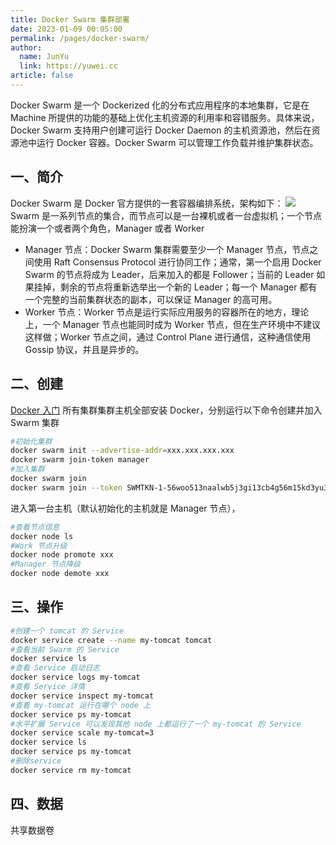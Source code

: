 ```yaml
---
title: Docker Swarm 集群部署
date: 2023-01-09 00:05:00
permalink: /pages/docker-swarm/
author: 
  name: JunYu
  link: https://yuwei.cc
article: false
---
```

Docker Swarm 是一个 Dockerized 化的分布式应用程序的本地集群，它是在 Machine 所提供的功能的基础上优化主机资源的利用率和容错服务。具体来说，Docker Swarm 支持用户创建可运行 Docker Daemon 的主机资源池，然后在资源池中运行 Docker 容器。Docker Swarm 可以管理工作负载并维护集群状态。
## 一、简介
Docker Swarm 是 Docker 官方提供的一套容器编排系统，架构如下：
![](https://f.pz.al/pzal/2023/01/13/f1481e04215cf.png)
Swarm 是一系列节点的集合，而节点可以是一台裸机或者一台虚拟机；一个节点能扮演一个或者两个角色，Manager 或者 Worker

- Manager 节点：Docker Swarm 集群需要至少一个 Manager 节点，节点之间使用 Raft Consensus Protocol 进行协同工作；通常，第一个启用 Docker Swarm 的节点将成为 Leader，后来加入的都是 Follower；当前的 Leader 如果挂掉，剩余的节点将重新选举出一个新的 Leader；每一个 Manager 都有一个完整的当前集群状态的副本，可以保证 Manager 的高可用。
- Worker 节点：Worker 节点是运行实际应用服务的容器所在的地方，理论上，一个 Manager 节点也能同时成为 Worker 节点，但在生产环境中不建议这样做；Worker 节点之间，通过 Control Plane 进行通信，这种通信使用 Gossip 协议，并且是异步的。
## 二、创建
[Docker 入门](https://www.yuque.com/kb/devops/docker?view=doc_embed)
所有集群集群主机全部安装 Docker，分别运行以下命令创建并加入 Swarm 集群
```bash
#初始化集群
docker swarm init --advertise-addr=xxx.xxx.xxx.xxx
docker swarm join-token manager
#加入集群
docker swarm join
docker swarm join --token SWMTKN-1-56woo513naalwb5j3gi13cb4g56m15kd3yu31f8zjsca5pt2p2-dz6v6jaqfrf8uxdvw6mybitth xxx.xxx.xxx.xxx:2377
```
进入第一台主机（默认初始化的主机就是 Manager 节点），
```bash
#查看节点信息
docker node ls
#Work 节点升级
docker node promote xxx
#Manager 节点降级
docker node demote xxx
```
## 三、操作
```bash
#创建一个 tomcat 的 Service
docker service create --name my-tomcat tomcat
#查看当前 Swarm 的 Service
docker service ls
#查看 Service 启动日志
docker service logs my-tomcat
#查看 Service 详情
docker service inspect my-tomcat
#查看 my-tomcat 运行在哪个 node 上
docker service ps my-tomcat
#水平扩展 Service 可以发现其他 node 上都运行了一个 my-tomcat 的 Service
docker service scale my-tomcat=3
docker service ls
docker service ps my-tomcat
#删除service
docker service rm my-tomcat
```
## 四、数据
共享数据卷

